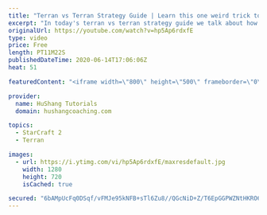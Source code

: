 ```yaml
---
title: "Terran vs Terran Strategy Guide | Learn this one weird trick to macro like a GM"
excerpt: "In today's terran vs terran strategy guide we talk about how you can continue to improve your macro into diamond and masters, where everyone is already making scv's consistently. What more could there be right? Let's take a look!  Terran vs Terran Guide | Learn this one weird trick to macro like a GM"
originalUrl: https://youtube.com/watch?v=hp5Ap6rdxfE
type: video
price: Free
length: PT11M22S
publishedDateTime: 2020-06-14T17:06:06Z
heat: 51

featuredContent: "<iframe width=\"800\" height=\"500\" frameborder=\"0\" src=\"https://www.youtube.com/embed/hp5Ap6rdxfE\" allow=\"accelerometer; autoplay; encrypted-media; gyroscope; picture-in-picture\" allowfullscreen></iframe>"

provider:
  name: HuShang Tutorials
  domain: hushangcoaching.com

topics:
  - StarCraft 2
  - Terran

images:
  - url: https://i.ytimg.com/vi/hp5Ap6rdxfE/maxresdefault.jpg
    width: 1280
    height: 720
    isCached: true

secured: "6bAMpUcFq0DSqf/vFMJe95kNFB+sTl6Zu8//QGcNiD+Z/T6EpGGPWZNtHKRO6wjw6zC9G5r/g9SA9iFNzKRR+b42U/cm8Aw+XHS+p8zTvozRCobKYPvBAaXASAlw8MkZ4onAatevDPrkUG5TXU+bPVfdjJJxj3ylwWxfdJSl7FTX3qYeK05LNtrQOVkkksCgLoeyRmIfqIR4N6fN4OZBD5MejOqeLkKXnUpRLXAOASKcVTBG53i4h1iZoB2qmk+VdAiSIVW5FfRY3lXBKUx6S9XzfgmshSB6fm9qaU1zfcd2d0ppTVc90YPljXtftX0bT7r5Z/Uso3dutP4QZtgYbAce+Fq7RlPFQsRBxrEPpV9Z6YmzjRFnVUfA6fmmImIxuEmKivxTsCA4UaEEH/QAiTW7bwO6BOy0hEfdsF0CJ6Y=;t8kaYaFdEu0ORIlq3o4qEQ=="
---
```


